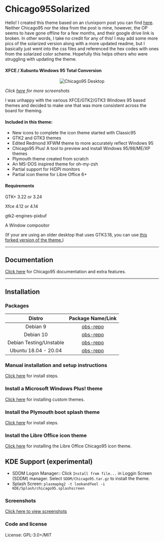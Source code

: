 # Chicago95Solarized

<p> Hello! I created this theme based on an r/unixporn post you can find <a href="https://www.reddit.com/r/unixporn/comments/nv2rpv/xfce_all_things_solarized/">here</a>. Neither Chicago95 nor the idea from the post is mine, however, the OP seems to have gone offline for a few months, and their google drive link is broken. In other words, I take no credit for any of this! I may add some more pics of the solarized version along with a more updated readme, but I basically just went into the css files and referenced the hex codes with ones from the solarized color scheme. Hopefully this helps others who were struggling with updating the theme.</p>

#### XFCE / Xubuntu Windows 95 Total Conversion

<p align="center">
<img src="Screenshots/Chicago95_Desktop.png" alt="Chicago95 Desktop"/>
</p>

*Click [here](Screenshots/SCREENSHOTS.md) for more screenshots*

I was unhappy with the various XFCE/GTK2/GTK3 Windows 95 based themes and decided to make one that was more consistent across the board for theming.

#### Included in this theme:

- New icons to complete the icon theme started with Classic95
- GTK2 and GTK3 themes
- Edited Redmond XFWM theme to more accurately reflect Windows 95
- Chicago95 Plus! A tool to preview and install Windows 95/98/ME/XP themes
- Plymouth theme created from scratch
- An MS-DOS inspired theme for oh-my-zsh
- Partial support for HiDPI monitors
- Partial icon theme for Libre Office 6+

#### Requirements

GTK+ 3.22 or 3.24

Xfce 4.12 or 4.14

gtk2-engines-pixbuf

A Window compositor

(If your are using an older desktop that uses GTK3.18, you can use [this forked version of the theme.](https://github.com/EMH-Mark-I/Chicago95-Custom-XUbuntu-16.04-))

-----

## Documentation

[Click here](INSTALL.md) for Chicago95 documentation and extra features.

-----

## Installation

### Packages

|Distro|Package Name/Link|
|:----:|:----:|
| Debian 9 | [obs-repo] |
| Debian 10 | [obs-repo] |
| Debian Testing/Unstable | [obs-repo] |
| Ubuntu 18.04 - 20.04 | [obs-repo] |

### Manual installation and setup instructions
[Click here](INSTALL.md) for install steps.

### Install a Microsoft Windows Plus! theme
[Click here](Plus/README.MD) for installing custom themes.

### Install the Plymouth boot splash theme
[Click here](Plymouth/) for install steps.

### Install the Libre Office icon theme
[Click here](Extras/libreoffice-chicago95-iconset/README.md) for installing the Libre Office Chicago95 icon theme.

## KDE Support (experimental)
- SDDM Logon Manager:: Click `Install from file...` in Loggin Screen (SDDM) manager. Select `SDDM/Chicago95.tar.gz` to install the theme. 
- Splash Screen: `plasmapkg2 -t lookandfeel -i KDE/Splash/chicago95.splashscreen`

### Screenshots
[Click here to view screenshots](Screenshots/SCREENSHOTS.md)


### Code and license
License: GPL-3.0+/MIT

[obs-repo]: https://software.opensuse.org//download.html?project=home%3Abgstack15%3AChicago95&package=chicago95-theme-all
